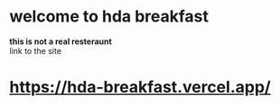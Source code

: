 # welcome to hda breakfast
**this is not a real resteraunt**<br />
link to the site
# https://hda-breakfast.vercel.app/
